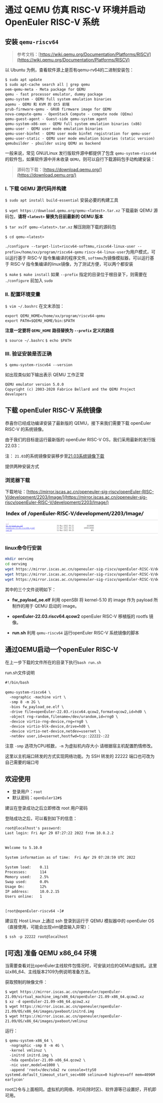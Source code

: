 # 通过 QEMU 仿真 RISC-V 环境并启动 OpenEuler RISC-V 系统

## 安装 `qemu-riscv64`
> 参考文档：[https://wiki.qemu.org/Documentation/Platforms/RISCV](https://wiki.qemu.org/Documentation/Platforms/RISCV)


以 Ubuntu 为例，查看软件源上是否有qemu-rv64的二进制安装包：
```
$ sudo apt update
$ sudo apt-cache search all | grep qemu
oem-qemu-meta - Meta package for QEMU
qemu - fast processor emulator, dummy package
qemu-system - QEMU full system emulation binaries
aqemu - QEMU 和 KVM 的 Qt5 前端
grub-firmware-qemu - GRUB firmware image for QEMU
nova-compute-qemu - OpenStack Compute - compute node (QEmu)
qemu-guest-agent - Guest-side qemu-system agent
qemu-system-x86-xen - QEMU full system emulation binaries (x86)
qemu-user - QEMU user mode emulation binaries
qemu-user-binfmt - QEMU user mode binfmt registration for qemu-user
qemu-user-static - QEMU user mode emulation binaries (static version)
qemubuilder - pbuilder using QEMU as backend
```

一般来说，常见 GNU/Linux 发行版软件源中都提供了包含 `qemu-system-riscv64` 的软件包，如果软件源中并未收录 `QEMU`，则可以自行下载源码包手动构建安装：

> 源码包下载：[https://download.qemu.org/](https://download.qemu.org/)


### I. 下载 QEMU 源代码并构建


`$ sudo apt install build-essential`
安装必要的构建工具

`$ wget https://download.qemu.org/qemu-<latest>.tar.xz`
 下载最新 QEMU 源码包，**请将 `<latest>` 替换为目前最新的 QEMU 版本**

`$ tar xvJf qemu-<latest>.tar.xz`
解压刚刚下载的源码包

`$ cd qemu-<latest>`



`./configure --target-list=riscv64-softmmu,riscv64-linux-user --prefix=/home/xx/program/riscv64-qemu`
`riscv-64-linux-user`为用户模式，可以运行基于 RISC-V 指令集编译的程序文件, `softmmu`为镜像模拟器，可以运行基于 RISC-V 指令集编译的linux镜像，为了测试方便，可以两个都安装

`$ make`
`$ make install`
如果 `--prefix` 指定的目录位于根目录下，则需要在 `./configure` 前加入 `sudo`


### II. 配置环境变量

`$ vim ~/.bashrc`
在文末添加：
````
export QEMU_HOME=/home/xx/program/riscv64-qemu
export PATH=$QEMU_HOME/bin:$PATH
````
**注意一定要将 `QEMU_HOME` 路径替换为 `--prefix` 定义的路径**

`$ source ~/.bashrc`
`$ echo $PATH`



### III. 验证安装是否正确

`$ qemu-system-riscv64 --version`

如出现类似如下输出表示 QEMU 工作正常
````
QEMU emulator version 5.0.0
Copyright (c) 2003-2020 Fabrice Bellard and the QEMU Project developers
````



## 下载 openEuler RISC-V 系统镜像
恭喜你已经成功编译安装了最新版的 QEMU，接下来我们需要下载 openEuler RISC-V 的系统镜像。

由于我们的目标是运行最新版的 openEuler RISC-V OS，我们采用最新的发行版 22.03：

注：  `21.03`的系统镜像安装移步至[21.03系统镜像下载](https://gitee.com/openeuler/RISC-V/blob/dced224a78ff47e547d4d00fcf3023177c7f4a5f/doc/tutorials/vm-qemu-oErv.md#%E4%B8%8B%E8%BD%BD-openeuler-risc-v-%E7%B3%BB%E7%BB%9F%E9%95%9C%E5%83%8F)

提供两种安装方式
### 浏览器下载
下载地址：[https://mirror.iscas.ac.cn/openeuler-sig-riscv/openEuler-RISC-V/development/2203/Image/](https://mirror.iscas.ac.cn/openeuler-sig-riscv/openEuler-RISC-V/development/2203/Image/)

![image.png](images/download-image2203.png)
### linux命令行安装

```bash
mkdir oervimg
cd oervimg
wget https://mirror.iscas.ac.cn/openeuler-sig-riscv/openEuler-RISC-V/development/2203/Image/run.sh
wget https://mirror.iscas.ac.cn/openeuler-sig-riscv/openEuler-RISC-V/development/2203/Image/fw_payload_oe.elf
wget https://mirror.iscas.ac.cn/openeuler-sig-riscv/openEuler-RISC-V/development/2203/Image/openEuler-22.03.riscv64.qcow2
```
其中的三个文件说明如下：
* **fw_payload_oe.elf**
利用 openSBI 将 kernel-5.10 的 image 作为 payload 所制作的用于 QEMU 启动的 image。

* **openEuler-22.03.riscv64.qcow2**
openEuler RISC-V 移植版的 rootfs 镜像。

* **run.sh**
利用 `qemu-riscv64` 运行openEuler RISC-V 系统镜像的脚本

## 通过QEMU启动一个openEuler RISC-V

在上一步下载的文件所在的目录下执行`bash run.sh`

run.sh文件说明
```
#!/bin/bash

qemu-system-riscv64 \
  -nographic -machine virt \
  -smp 8 -m 2G \
  -bios fw_payload_oe.elf \
  -drive file=openEuler-22.03.riscv64.qcow2,format=qcow2,id=hd0 \
  -object rng-random,filename=/dev/urandom,id=rng0 \
  -device virtio-rng-device,rng=rng0 \
  -device virtio-blk-device,drive=hd0 \
  -device virtio-net-device,netdev=usernet \
  -netdev user,id=usernet,hostfwd=tcp::22222-:22
````
注意 `-smp` 选项为CPU核数，`-m` 为虚拟机内存大小 请根据宿主机配置酌情修改。

这里以主机端口转发的方式实现网络功能。为 SSH 转发的 22222 端口也可改为自己需要的端口号


## 欢迎使用

- 登录用户：`root`
- 默认密码：`openEuler12#$`

建议在登录成功之后立即修改 root 用户密码

登陆成功之后，可以看到如下的信息：
```
root@localhost's password:
Last login: Fri Apr 29 07:27:22 2022 from 10.0.2.2


Welcome to 5.10.0

System information as of time:  Fri Apr 29 07:28:59 UTC 2022

System load:    0.11
Processes:      114
Memory used:    2.5%
Swap used:      0.0%
Usage On:       12%
IP address:     10.0.2.15
Users online:   1


[root@openEuler-riscv64 ~]#

```

建议在 Host Linux 上通过 ssh 登录到运行于 QEMU 模拟器中的 openEuler OS（直接使用，可能会出现vim键盘输入异常）：

```
$ ssh -p 22222 root@localhost
```

## [可选] 准备 QEMU x86_64 环境

当需要查看对比openEuler主线软件包情况时，可安装对应的QEMU虚拟机。这里以x86_64、主线版本2109为例说明准备方法。

获取预制的映像文件：
```
$ wget https://mirror.iscas.ac.cn/openeuler/openEuler-21.09/virtual_machine_img/x86_64/openEuler-21.09-x86_64.qcow2.xz
$ xz -d openEuler-21.09-x86_64.qcow2.xz
$ wget https://mirror.iscas.ac.cn/openeuler/openEuler-21.09/OS/x86_64/images/pxeboot/initrd.img
$ wget https://mirror.iscas.ac.cn/openeuler/openEuler-21.09/OS/x86_64/images/pxeboot/vmlinuz
```

运行：
```
$ qemu-system-x86_64 \
  -nographic -smp 8 -m 4G \
  -kernel vmlinuz \
  -initrd initrd.img \
  -hda openEuler-21.09-x86_64.qcow2 \
  -nic user,model=e1000 \
  -append 'root=/dev/sda2 rw console=ttyS0 systemd.default_timeout_start_sec=600 selinux=0 highres=off mem=4096M earlycon'
```

root口令与上面相同。虚拟机的网络、时间(除时区)、软件源等已设置好，开机即可用。
